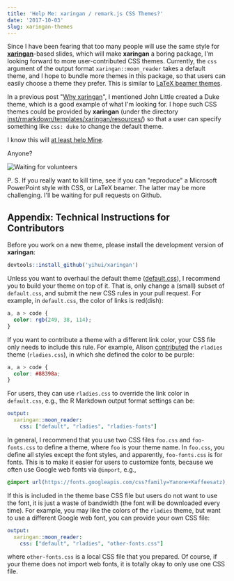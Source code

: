 ```yaml
---
title: 'Help Me: xaringan / remark.js CSS Themes?'
date: '2017-10-03'
slug: xaringan-themes
---
```


Since I have been fearing that too many people will use the same style for [**xaringan**](https://github.com/yihui/xaringan)-based slides, which will make **xaringan** a boring package, I'm looking forward to more user-contributed CSS themes. Currently, the `css` argument of the output format `xaringan::moon_reader` takes a default theme, and I hope to bundle more themes in this package, so that users can easily choose a theme they prefer. This is similar to [LaTeX beamer themes](https://hartwork.org/beamer-theme-matrix/).

In a previous post "[Why xaringan](/en/2017/08/why-xaringan-remark-js/)", I mentioned John Little created a Duke theme, which is a good example of what I'm looking for. I hope such CSS themes could be provided by **xaringan** (under the directory [inst/rmarkdown/templates/xaringan/resources/](https://github.com/yihui/xaringan/tree/master/inst/rmarkdown/templates/xaringan/resources)) so that a user can specify something like `css: duke` to change the default theme.

I know this will [at least help Mine](https://twitter.com/minebocek/status/915045598956580865).

Anyone?

![Waiting for volunteers](https://slides.yihui.org/gif/questions.gif)

P. S. If you really want to kill time, see if you can "reproduce" a Microsoft PowerPoint style with CSS, or LaTeX beamer. The latter may be more challenging. I'll be waiting for pull requests on Github.

## Appendix: Technical Instructions for Contributors

Before you work on a new theme, please install the development version of **xaringan**:

```r
devtools::install_github('yihui/xaringan')
```

Unless you want to overhaul the default theme ([default.css](https://github.com/yihui/xaringan/blob/master/inst/rmarkdown/templates/xaringan/resources/default.css)), I recommend you to build your theme on top of it. That is, only change a (small) subset of `default.css`, and submit the new CSS rules in your pull request. For example, in `default.css`, the color of links is red(dish):

```css
a, a > code {
  color: rgb(249, 38, 114);
}
```

If you want to contribute a theme with a different link color, your CSS file only needs to include this rule. For example, Alison [contributed](https://github.com/yihui/xaringan/pull/76) the `rladies` theme (`rladies.css`), in which she defined the color to be purple:

```css
a, a > code {
  color: #88398a;
}
```

For users, they can use `rladies.css` to override the link color in `default.css`, e.g., the R Markdown output format settings can be:

```yaml
output:
  xaringan::moon_reader:
    css: ["default", "rladies", "rladies-fonts"]
```

In general, I recommend that you use two CSS files `foo.css` and `foo-fonts.css` to define a theme, where `foo` is your theme name. In `foo.css`, you define all styles except the font styles, and apparently, `foo-fonts.css` is for fonts. This is to make it easier for users to customize fonts, because we often use Google web fonts via `@import`, e.g.,

```css
@import url(https://fonts.googleapis.com/css?family=Yanone+Kaffeesatz);
```

If this is included in the theme base CSS file but users do not want to use the font, it is just a waste of bandwidth (the font will be downloaded every time). For example, you may like the colors of the `rladies` theme, but want to use a different Google web font, you can provide your own CSS file:

```yaml
output:
  xaringan::moon_reader:
    css: ["default", "rladies", "other-fonts.css"]
```

where `other-fonts.css` is a local CSS file that you prepared. Of course, if your theme does not import web fonts, it is totally okay to only use one CSS file.
